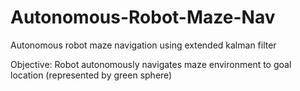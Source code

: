 # Autonomous-Robot-Maze-Nav
Autonomous robot maze navigation using extended kalman filter

Objective: Robot autonomously navigates maze environment to goal location (represented by green sphere)
